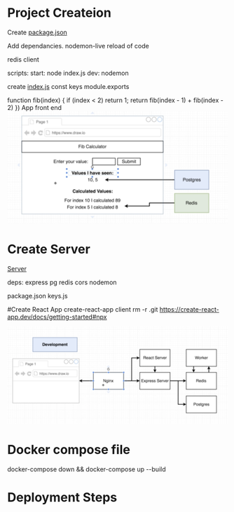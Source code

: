 # Project Createion



Create [package.json](worker/package.json)

Add dependancies.
nodemon-live reload of code

redis client

scripts:
   start: node index.js
   dev: nodemon



create [index.js](worker/index.js)
const keys 
module.exports


function fib(index) {
    if (index < 2) return 1;
    return fib(index - 1) + fib(index - 2) 
})
App front end
![App](App.png)
# Create Server 

[Server](worker/../server/index.js)

deps: 
express
pg
redis
cors
nodemon


package.json
keys.js


#Create React App
create-react-app client
rm -r .git
https://create-react-app.dev/docs/getting-started#npx


![Backend](Backend.png)

# Docker compose file

docker-compose down && docker-compose up --build


# Deployment Steps

